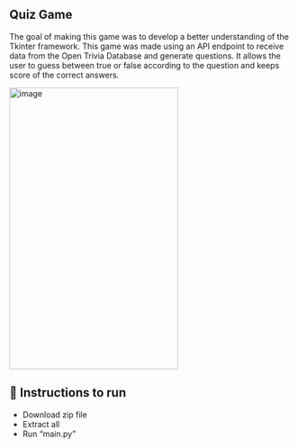 ## Quiz Game
The goal of making this game was to develop a better understanding of the Tkinter framework. This game was made using an API endpoint to receive data from the Open Trivia Database and generate questions. It allows the user to guess between true or false according to the question and keeps score of the correct answers.

 <img width="300" height="500" alt="image" src="https://github.com/user-attachments/assets/a767e9f4-de51-4e53-8469-c3547c125215" />


## 🚀 Instructions to run 
-	Download zip file
-	Extract all 
-	Run “main.py”

